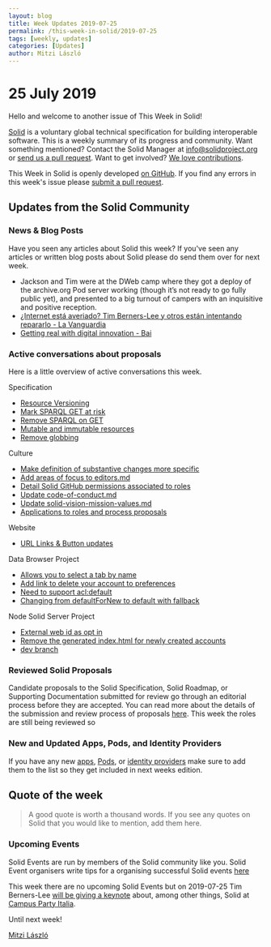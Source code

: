 ```yaml
---
layout: blog
title: Week Updates 2019-07-25
permalink: /this-week-in-solid/2019-07-25
tags: [weekly, updates]
categories: [Updates]
author: Mitzi László
---
```


# 25 July 2019

Hello and welcome to another issue of This Week in Solid!

[Solid](https://solid.github.io/information/) is a voluntary global technical specification for building interoperable software. This is a weekly summary of its progress and community. Want something mentioned? Contact the Solid Manager at info@solidproject.org or [send us a pull request](https://github.com/solid/information/edit/master/weekly-updates/next.md). Want to get involved? [We love contributions](https://github.com/solid/information#develop).

This Week in Solid is openly developed [on GitHub](https://github.com/solid/information/edit/master/weekly-updates/next.md). If you find any errors in this week's issue please [submit a pull request](https://github.com/solid/information/pulls).

## Updates from the Solid Community

### News & Blog Posts
Have you seen any articles about Solid this week? If you've seen any articles or written blog posts about Solid please do send them over for next week.

* Jackson and Tim were at the DWeb camp where they got a deploy of the archive.org Pod server working (though it’s not ready to go fully public yet), and presented to a big turnout of campers with an inquisitive and positive reception. 
* [¿Internet está averiado? Tim Berners-Lee y otros están intentando repararlo - La Vanguardia](https://www.lavanguardia.com/tecnologia/20190724/463676999523/internet-averiado-tim-berners-lee-reparar-dweb-web-descentralizada-internet-descentralizado-p2p-blockchain.html)
* [Getting real with digital innovation - Bai](https://www.bai.org/banking-strategies/article-detail/getting-real-with-digital-innovation)

### Active conversations about proposals
Here is a little overview of active conversations this week. 

Specification
* [Resource Versioning](https://github.com/solid/solid-spec/issues/204)
* [Mark SPARQL GET at risk ](https://github.com/solid/solid-spec/pull/205)
* [Remove SPARQL on GET](https://github.com/solid/solid-spec/pull/206)
* [Mutable and immutable resources](https://github.com/solid/solid-spec/issues/203)
* [Remove globbing](https://github.com/solid/solid-spec/pull/151#pullrequestreview-266210495)

Culture 
* [Make definition of substantive changes more specific](https://github.com/solid/culture/pull/82)
* [Add areas of focus to editors.md](https://github.com/solid/culture/pull/81)
* [Detail Solid GitHub permissions associated to roles](https://github.com/solid/culture/pull/78)
* [Update code-of-conduct.md](https://github.com/solid/culture/pull/80)
* [Update solid-vision-mission-values.md](https://github.com/solid/information/pull/202)
* [Applications to roles and process proposals](https://github.com/solid/culture/pulls) 

Website
* [URL Links & Button updates](https://github.com/solid/solidproject.org/pull/2)

Data Browser Project
* [Allows you to select a tab by name](https://github.com/solid/solid-ui/pull/75)
* [Add link to delete your account to preferences](https://github.com/solid/solid-panes/pull/133)
* [Need to support acl:default](https://github.com/solid/solid-ui/issues/76)
* [Changing from defaultForNew to default with fallback](https://github.com/solid/solid-ui/pull/77) 

Node Solid Server Project
* [External web id as opt in](https://github.com/solid/node-solid-server/pull/1273)
* [Remove the generated index.html for newly created accounts](https://github.com/solid/node-solid-server/issues/1275) 
* [dev branch](https://github.com/solid/node-solid-server/pull/1277)

### Reviewed Solid Proposals
Candidate proposals to the Solid Specification, Solid Roadmap, or Supporting Documentation submitted for review go through an editorial process before they are accepted. You can read more about the details of the submission and review process of proposals [here](https://github.com/solid/culture#how-to-make-changes). This week the roles are still being reviewed so 

### New and Updated Apps, Pods, and Identity Providers
If you have any new [apps](https://github.com/solid/solid-apps), [Pods](https://github.com/solid/pods), or [identity providers](https://github.com/solid/solid-idp-list) make sure to add them to the list so they get included in next weeks edition.

## Quote of the week

> A good quote is worth a thousand words. If you see any quotes on Solid that you would like to mention, add them here. 

### Upcoming Events

Solid Events are run by members of the Solid community like you. Solid Event organisers write tips for a organising successful Solid events [here](https://github.com/solid/information/blob/master/solid-events.md)

This week there are no upcoming Solid Events but on 2019-07-25 Tim Berners-Lee [will be giving a keynote](https://italia.campus-party.org/speakers/sir-tim-berners-lee/) about, among other things, Solid at [Campus Party Italia](https://italia.campus-party.org/speakers/sir-tim-berners-lee/). 

Until next week!

[Mitzi László](https://github.com/Mitzi-Laszlo)
